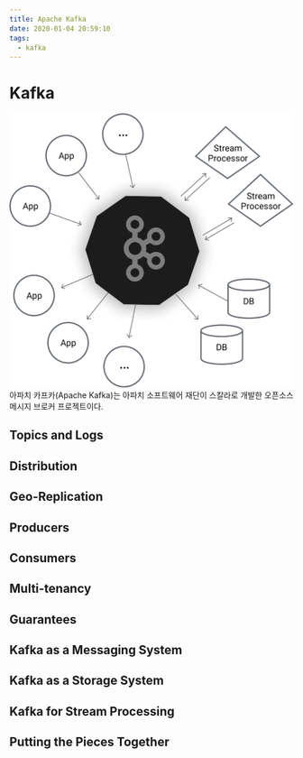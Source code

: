 ```yaml
---
title: Apache Kafka
date: 2020-01-04 20:59:10 
tags:
  - kafka
---
```

# Kafka

[![kafka_diagram](/assets/images/kafka_diagram.png)](https://kafka.apache.org)
아파치 카프카(Apache Kafka)는 아파치 소프트웨어 재단이 스칼라로 개발한 오픈소스 메시지 브로커 프로젝트이다.


## Topics and Logs


## Distribution


## Geo-Replication


## Producers


## Consumers


## Multi-tenancy


## Guarantees


## Kafka as a Messaging System


## Kafka as a Storage System


## Kafka for Stream Processing


## Putting the Pieces Together

